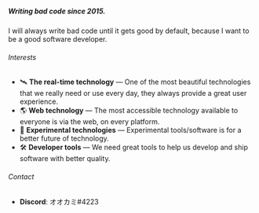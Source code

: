 ##### Writing bad code since 2015.

I will always write bad code until it gets good by default, because I want to be a good software developer.

###### Interests

- :artificial_satellite: **The real-time technology** — One of the most beautiful technologies that we really need or use every day, they always provide a great user experience.
- :earth_americas: **Web technology** — The most accessible technology available to everyone is via the web, on every platform.
- :rocket: **Experimental technologies** — Experimental tools/software is for a better future of technology.
- :hammer_and_wrench: **Developer tools** — We need great tools to help us develop and ship software with better quality. 

###### Contact

- **Discord**: オオカミ#4223
